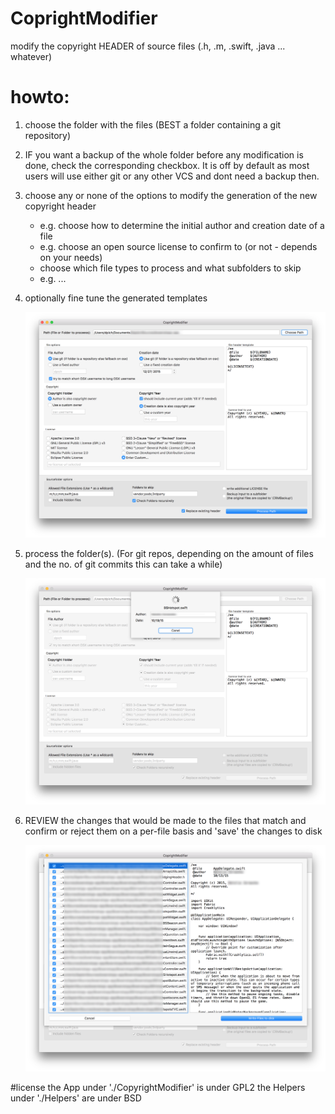 CoprightModifier
================

modify the copyright HEADER of source files (.h, .m, .swift, .java ... whatever)

howto:
====

1. choose the folder with the files (BEST a folder containing a git repository)

2. IF you want a backup of the whole folder before any modification is done, check the corresponding checkbox. It is off by default as most users will use either git or any other VCS and dont need a backup then.

3. choose any or none of the options to modify the generation of the new copyright header
	- e.g. choose how to determine the initial author and creation date of a file
	- e.g. choose an open source license to confirm to (or not - depends on your needs)
	- choose which file types to process and what subfolders to skip
	- e.g. ...
	
4. optionally fine tune the generated templates

	![Main Interface](./README-Files/1.png)

5. process the folder(s). (For git repos, depending on the amount of files and the no. of git commits this can take a while)

	![Progress indicator](./README-Files/2.png)


6. REVIEW the changes that would be made to the files that match and confirm or reject them on a per-file basis and 'save' the changes to disk

	![Review changed interface](./README-Files/3.png)
	
#license
the App under './CopyrightModifier' is under GPL2
the Helpers under './Helpers' are under BSD